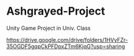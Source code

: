 # Ashgrayed-Project
Unity Game Project in Univ. Class

https://drive.google.com/drive/folders/1HVyFZr-35OGDF5gqpCkPFDpxZTm6KjqG?usp=sharing
